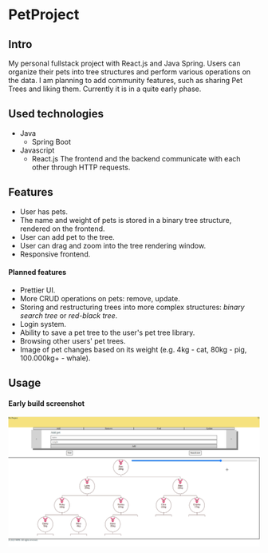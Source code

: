 # PetProject

## Intro
My personal fullstack project with React.js and Java Spring. Users can organize their
pets into tree structures and perform various operations on the data. I am planning to
add community features, such as sharing Pet Trees and liking them. Currently it is in a quite early phase.

## Used technologies
- Java
  - Spring Boot
- Javascript
  - React.js
The frontend and the backend communicate with each other through HTTP requests.

## Features 
- User has pets.
- The name and weight of pets is stored in a binary tree structure, rendered on the frontend.
- User can add pet to the tree.
- User can drag and zoom into the tree rendering window.
- Responsive frontend.

#### Planned features
- Prettier UI.
- More CRUD operations on pets: remove, update.
- Storing and restructuring trees into more complex structures: *binary search tree* or *red-black tree*.
- Login system.
- Ability to save a pet tree to the user's pet tree library.
- Browsing other users' pet trees.
- Image of pet changes based on its weight (e.g. 4kg - cat, 80kg - pig, 100.000kg+ - whale).

## Usage
#### Early build screenshot
![Screenshot of a pet tree editing page from an early Pet Project version.](/screenshots/pet-project-early.png)
